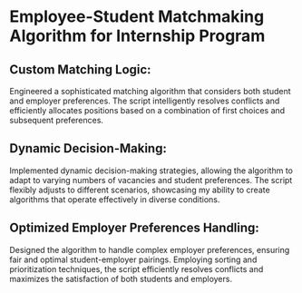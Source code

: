 # Employee-Student Matchmaking Algorithm for Internship Program
## Custom Matching Logic: 
Engineered a sophisticated matching algorithm that considers both student and employer preferences. The script intelligently resolves conflicts and efficiently allocates positions based on a combination of first choices and subsequent preferences.

## Dynamic Decision-Making: 
Implemented dynamic decision-making strategies, allowing the algorithm to adapt to varying numbers of vacancies and student preferences. The script flexibly adjusts to different scenarios, showcasing my ability to create algorithms that operate effectively in diverse conditions.

## Optimized Employer Preferences Handling: 
Designed the algorithm to handle complex employer preferences, ensuring fair and optimal student-employer pairings. Employing sorting and prioritization techniques, the script efficiently resolves conflicts and maximizes the satisfaction of both students and employers.
